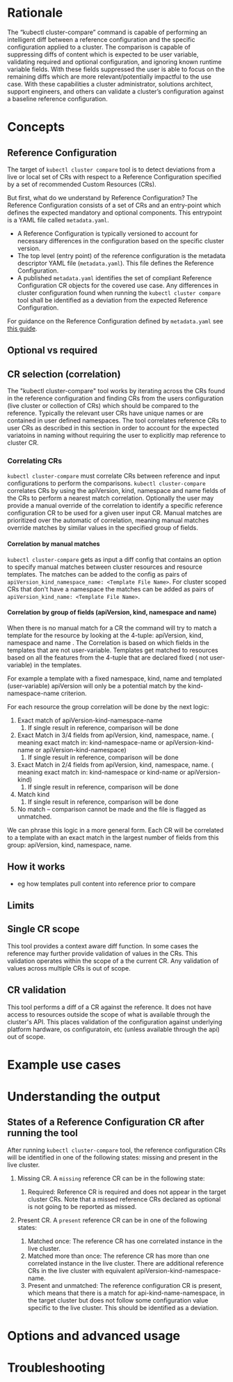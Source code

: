 
# Rationale

The “kubectl cluster-compare” command is capable of performing an intelligent diff between a reference configuration and
the specific configuration applied to a cluster. The comparison is capable of suppressing diffs of content which is
expected to be user variable, validating required and optional configuration, and ignoring known runtime variable
fields. With these fields suppressed the user is able to focus on the remaining diffs which are more
relevant/potentially impactful to the use case. With these capabilities a cluster administrator, solutions architect,
support engineers, and others can validate a cluster’s configuration against a baseline reference configuration.

# Concepts

## Reference Configuration

The target of `kubectl cluster compare` tool is to detect deviations from a live or local set of CRs with respect to a Reference Configuration specified by a set of recommended Custom Resources (CRs).

But first, what do we understand by Reference Configuration? The Reference Configuration consists of a set of CRs and an entry-point which defines the expected mandatory and optional components. This entrypoint is a YAML file called `metadata.yaml`.

- A Reference Configuration is typically versioned to account for necessary differences in the configuration based on the specific cluster version.
- The top level (entry point) of the reference configuration is the metadata descriptor YAML file (`metadata.yaml`). This file defines the Reference Configuration.
- A published `metadata.yaml` identifies the set of compliant Reference Configuration CR objects for the covered use case. Any differences in cluster configuration found when running the `kubectl cluster compare` tool shall be identified as a deviation from the expected Reference Configuration.  

For guidance on the Reference Configuration defined by `metadata.yaml` see
[this guide](./ReferenceConfigGuide.md).

## Optional vs required

## CR selection (correlation)

The "kubectl cluster-compare" tool works by iterating across the CRs found in the reference configuration and finding
CRs from the users configuration (live cluster or collection of CRs) which should be compared to the
reference. Typically the relevant user CRs have unique names or are contained in user defined namespaces. The tool
correlates reference CRs to user CRs as described in this section in order to account for the expected variatoins in
naming without requiring the user to explicitly map reference to cluster CR.

### Correlating CRs

`kubectl cluster-compare` must correlate CRs between reference and input configurations to perform the
comparisons. `kubectl cluster-compare` correlates CRs by using the apiVersion, kind, namespace and name fields of the
CRs to perform a nearest match correlation. Optionally the user may provide a manual override of the correlation to
identify a specific reference configuration CR to be used for a given user input CR. Manual matches are prioritized over
the automatic of correlation, meaning manual matches override matches by similar values in the specified group of
fields.

#### Correlation by manual matches

`kubectl cluster-compare` gets as input a diff config that contains an option to specify manual matches between cluster
resources and resource templates. The matches can be added to the config as pairs of `apiVersion_kind_namespace_name:
<Template File Name>`. For cluster scoped CRs that don't have a namespace the matches can be added as pairs of
`apiVersion_kind_name: <Template File Name>`.

#### Correlation by group of fields (apiVersion, kind, namespace and name)

When there is no manual match for a CR the command will try to match a template for the resource by looking at the
4-tuple: apiVersion, kind, namespace and name . The Correlation is based on which fields in the templates that are not
user-variable. Templates get matched to resources based on all the features from the 4-tuple that are declared fixed (
not user-variable) in the templates.

For example a template with a fixed namespace, kind, name and templated (user-variable) apiVersion will only be a
potential match by the kind-namespace-name criterion.

For each resource the group correlation will be done by the next logic:

1. Exact match of apiVersion-kind-namespace-name
    1. If single result in reference, comparison will be done
1. Exact Match in 3/4 fields from apiVersion, kind, namespace, name. ( meaning exact match in: kind-namespace-name or
   apiVersion-kind-name or apiVersion-kind-namespace)
    1. If single result in reference, comparison will be done
1. Exact Match in 2/4 fields from apiVersion, kind, namespace, name. ( meaning exact match in: kind-namespace or
   kind-name or apiVersion-kind)
    1. If single result in reference, comparison will be done
1. Match kind
    1. If single result in reference, comparison will be done
1. No match – comparison cannot be made and the file is flagged as unmatched.

We can phrase this logic in a more general form. Each CR will be correlated to a template with an exact match in the
largest number of fields from this group:  apiVersion, kind, namespace, name.

## How it works

- eg how templates pull content into reference prior to compare

## Limits

## Single CR scope

This tool provides a context aware diff function. In some cases the reference may further provide validation of values
in the CRs. This validation operates within the scope of a the current CR. Any validation of values across multiple CRs
is out of scope.

## CR validation

This tool performs a diff of a CR against the reference. It does not have access to resources outside the scope of what
is available through the cluster's API. This places validation of the configuration against underlying platform
hardware, os configuratoin, etc (unless available through the api) out of scope.

# Example use cases

# Understanding the output

## States of a Reference Configuration CR after running the tool

After running `kubectl cluster-compare` tool, the reference configuration CRs will be identified in one of the following states: missing and present in the live cluster.

1. Missing CR. A `missing` reference CR can be in the following state:
    1. Required: Reference CR is required and does not appear in the target cluster CRs. Note that a missed reference CRs declared as optional is not going to be reported as missed.

2. Present CR. A `present` reference CR can be in one of the following states:
    1. Matched once: The reference CR has one correlated instance in the live cluster.
    2. Matched more than once: The reference CR has more than one correlated instance in the live cluster. There are additional reference CRs in the live cluster with equivalent apiVersion-kind-namespace-name.
    3. Present and unmatched: The reference configuration CR is present, which means that there is a match for api-kind-name-namespace, in the target cluster but does not follow some configuration value specific to the live cluster. This should be identified as a deviation.

# Options and advanced usage

# Troubleshooting
